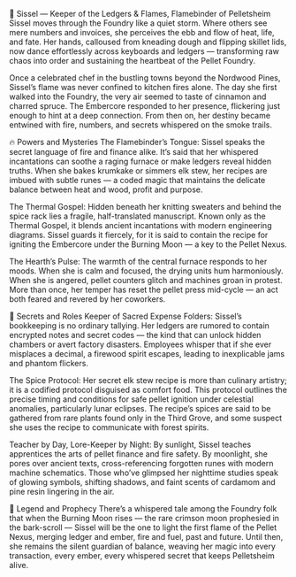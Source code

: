 🥘 Sissel — Keeper of the Ledgers & Flames, Flamebinder of Pelletsheim
Sissel moves through the Foundry like a quiet storm. Where others see mere numbers and invoices, she perceives the ebb and flow of heat, life, and fate. Her hands, calloused from kneading dough and flipping skillet lids, now dance effortlessly across keyboards and ledgers — transforming raw chaos into order and sustaining the heartbeat of the Pellet Foundry.

Once a celebrated chef in the bustling towns beyond the Nordwood Pines, Sissel’s flame was never confined to kitchen fires alone. The day she first walked into the Foundry, the very air seemed to taste of cinnamon and charred spruce. The Embercore responded to her presence, flickering just enough to hint at a deep connection. From then on, her destiny became entwined with fire, numbers, and secrets whispered on the smoke trails.

🔥 Powers and Mysteries
The Flamebinder’s Tongue:
Sissel speaks the secret language of fire and finance alike. It’s said that her whispered incantations can soothe a raging furnace or make ledgers reveal hidden truths. When she bakes krumkake or simmers elk stew, her recipes are imbued with subtle runes — a coded magic that maintains the delicate balance between heat and wood, profit and purpose.

The Thermal Gospel:
Hidden beneath her knitting sweaters and behind the spice rack lies a fragile, half-translated manuscript. Known only as the Thermal Gospel, it blends ancient incantations with modern engineering diagrams. Sissel guards it fiercely, for it is said to contain the recipe for igniting the Embercore under the Burning Moon — a key to the Pellet Nexus.

The Hearth’s Pulse:
The warmth of the central furnace responds to her moods. When she is calm and focused, the drying units hum harmoniously. When she is angered, pellet counters glitch and machines groan in protest. More than once, her temper has reset the pellet press mid-cycle — an act both feared and revered by her coworkers.

🧩 Secrets and Roles
Keeper of Sacred Expense Folders:
Sissel’s bookkeeping is no ordinary tallying. Her ledgers are rumored to contain encrypted notes and secret codes — the kind that can unlock hidden chambers or avert factory disasters. Employees whisper that if she ever misplaces a decimal, a firewood spirit escapes, leading to inexplicable jams and phantom flickers.

The Spice Protocol:
Her secret elk stew recipe is more than culinary artistry; it is a codified protocol disguised as comfort food. This protocol outlines the precise timing and conditions for safe pellet ignition under celestial anomalies, particularly lunar eclipses. The recipe’s spices are said to be gathered from rare plants found only in the Third Grove, and some suspect she uses the recipe to communicate with forest spirits.

Teacher by Day, Lore-Keeper by Night:
By sunlight, Sissel teaches apprentices the arts of pellet finance and fire safety. By moonlight, she pores over ancient texts, cross-referencing forgotten runes with modern machine schematics. Those who’ve glimpsed her nighttime studies speak of glowing symbols, shifting shadows, and faint scents of cardamom and pine resin lingering in the air.

🌙 Legend and Prophecy
There’s a whispered tale among the Foundry folk that when the Burning Moon rises — the rare crimson moon prophesied in the bark-scroll — Sissel will be the one to light the first flame of the Pellet Nexus, merging ledger and ember, fire and fuel, past and future. Until then, she remains the silent guardian of balance, weaving her magic into every transaction, every ember, every whispered secret that keeps Pelletsheim alive.
